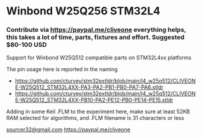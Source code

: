 # Winbond W25Q256 STM32L4
### Contribute via   https://paypal.me/cliveone  everything helps, this takes a lot of time, parts, fixtures and effort. Suggested $80-100 USD

Support for Winbond W25Q512 compatible parts on STM32L4xx platforms

The pin usage here is reported in the naming

 *  https://github.com/cturvey/stm32extldr/blob/main/l4_w25q512/CLIVEONE-W25Q512_STM32L4XX-PA3-PA2-PB1-PB0-PA7-PA6.stldr
 *  https://github.com/cturvey/stm32extldr/blob/main/l4_w25q512/CLIVEONE-W25Q512_STM32L4XX-PB10-PA2-PE12-PB0-PE14-PE15.stldr

Adding in some Keil .FLM to the experiment here, make sure at least 52KB RAM selected for algorithms, and .FLM filename is 31 characters or less

 sourcer32@gmail.com
 https://paypal.me/cliveone
